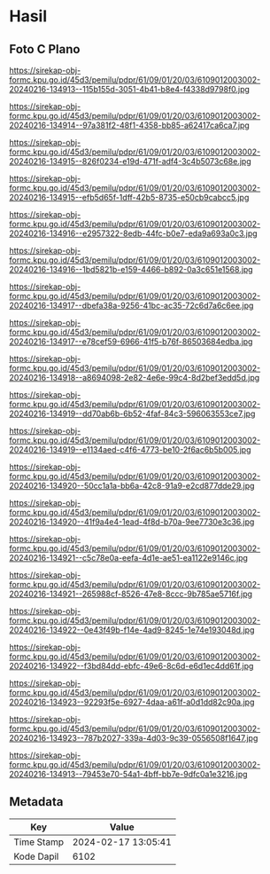 # Hasil

## Foto C Plano

https://sirekap-obj-formc.kpu.go.id/45d3/pemilu/pdpr/61/09/01/20/03/6109012003002-20240216-134913--115b155d-3051-4b41-b8e4-f4338d9798f0.jpg

https://sirekap-obj-formc.kpu.go.id/45d3/pemilu/pdpr/61/09/01/20/03/6109012003002-20240216-134914--97a381f2-48f1-4358-bb85-a62417ca6ca7.jpg

https://sirekap-obj-formc.kpu.go.id/45d3/pemilu/pdpr/61/09/01/20/03/6109012003002-20240216-134915--826f0234-e19d-471f-adf4-3c4b5073c68e.jpg

https://sirekap-obj-formc.kpu.go.id/45d3/pemilu/pdpr/61/09/01/20/03/6109012003002-20240216-134915--efb5d65f-1dff-42b5-8735-e50cb9cabcc5.jpg

https://sirekap-obj-formc.kpu.go.id/45d3/pemilu/pdpr/61/09/01/20/03/6109012003002-20240216-134916--e2957322-8edb-44fc-b0e7-eda9a693a0c3.jpg

https://sirekap-obj-formc.kpu.go.id/45d3/pemilu/pdpr/61/09/01/20/03/6109012003002-20240216-134916--1bd5821b-e159-4466-b892-0a3c651e1568.jpg

https://sirekap-obj-formc.kpu.go.id/45d3/pemilu/pdpr/61/09/01/20/03/6109012003002-20240216-134917--dbefa38a-9256-41bc-ac35-72c6d7a6c6ee.jpg

https://sirekap-obj-formc.kpu.go.id/45d3/pemilu/pdpr/61/09/01/20/03/6109012003002-20240216-134917--e78cef59-6966-41f5-b76f-86503684edba.jpg

https://sirekap-obj-formc.kpu.go.id/45d3/pemilu/pdpr/61/09/01/20/03/6109012003002-20240216-134918--a8694098-2e82-4e6e-99c4-8d2bef3edd5d.jpg

https://sirekap-obj-formc.kpu.go.id/45d3/pemilu/pdpr/61/09/01/20/03/6109012003002-20240216-134919--dd70ab6b-6b52-4faf-84c3-596063553ce7.jpg

https://sirekap-obj-formc.kpu.go.id/45d3/pemilu/pdpr/61/09/01/20/03/6109012003002-20240216-134919--e1134aed-c4f6-4773-be10-2f6ac6b5b005.jpg

https://sirekap-obj-formc.kpu.go.id/45d3/pemilu/pdpr/61/09/01/20/03/6109012003002-20240216-134920--50cc1a1a-bb6a-42c8-91a9-e2cd877dde29.jpg

https://sirekap-obj-formc.kpu.go.id/45d3/pemilu/pdpr/61/09/01/20/03/6109012003002-20240216-134920--41f9a4e4-1ead-4f8d-b70a-9ee7730e3c36.jpg

https://sirekap-obj-formc.kpu.go.id/45d3/pemilu/pdpr/61/09/01/20/03/6109012003002-20240216-134921--c5c78e0a-eefa-4d1e-ae51-ea1122e9146c.jpg

https://sirekap-obj-formc.kpu.go.id/45d3/pemilu/pdpr/61/09/01/20/03/6109012003002-20240216-134921--265988cf-8526-47e8-8ccc-9b785ae5716f.jpg

https://sirekap-obj-formc.kpu.go.id/45d3/pemilu/pdpr/61/09/01/20/03/6109012003002-20240216-134922--0e43f49b-f14e-4ad9-8245-1e74e193048d.jpg

https://sirekap-obj-formc.kpu.go.id/45d3/pemilu/pdpr/61/09/01/20/03/6109012003002-20240216-134922--f3bd84dd-ebfc-49e6-8c6d-e6d1ec4dd61f.jpg

https://sirekap-obj-formc.kpu.go.id/45d3/pemilu/pdpr/61/09/01/20/03/6109012003002-20240216-134923--92293f5e-6927-4daa-a61f-a0d1dd82c90a.jpg

https://sirekap-obj-formc.kpu.go.id/45d3/pemilu/pdpr/61/09/01/20/03/6109012003002-20240216-134923--787b2027-339a-4d03-9c39-0556508f1647.jpg

https://sirekap-obj-formc.kpu.go.id/45d3/pemilu/pdpr/61/09/01/20/03/6109012003002-20240216-134913--79453e70-54a1-4bff-bb7e-9dfc0a1e3216.jpg


## Metadata

| Key        | Value               |
| ---------- | ------------------- |
| Time Stamp | 2024-02-17 13:05:41 |
| Kode Dapil | 6102                |



